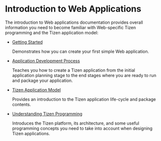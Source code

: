 
# Introduction to Web Applications

The introduction to Web applications documentation provides overall
information you need to become familiar with Web-specific Tizen
programming and the Tizen application model:

-   [Getting Started](getting-started-w.md)

    Demonstrates how you can create your first simple Web application.

-   [Application Development Process](process/app-dev-process-w.md)

    Teaches you how to create a Tizen application from the initial
    application planning stage to the end stages where you are ready to
    run and package your application.

-   [Tizen Application Model](app-model/application-model-w.md)

    Provides an introduction to the Tizen application life-cycle and
    package contents.

-   [Understanding Tizen Programming](details/details-w.md)

    Introduces the Tizen platform, its architecture, and some useful
    programming concepts you need to take into account when designing
    Tizen applications.
